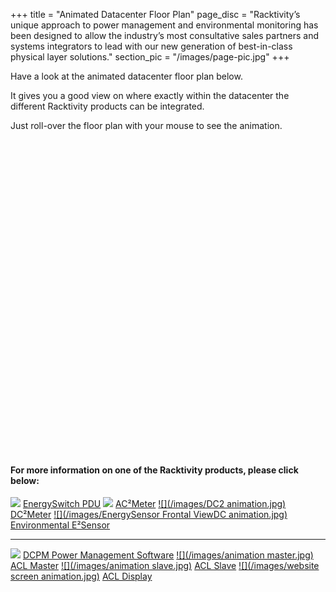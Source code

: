 +++
title = "Animated Datacenter Floor Plan"
page_disc = "Racktivity’s unique approach to power management and environmental monitoring has been designed to allow the industry’s most consultative sales partners and systems integrators to lead with our new generation of best-in-class physical layer solutions."
section_pic = "/images/page-pic.jpg"
+++


Have a look at the animated datacenter floor plan below. 

It gives you a good view on where exactly within the datacenter the different Racktivity products can be integrated.

Just roll-over the floor plan with your mouse to see the animation.


<object id="myFlashContent" height="500" width="950"><param name="movie" value="/flash/Racktivity-datacenter-animation_ACL.swf" />
</object>

#### For more information on one of the Racktivity products, please click below:



[![](/images/0U_HW_C13_controlpanel_animation.jpg)](/products/rack-power-management)
[EnergySwitch PDU](/products/rack-power-management)       [![](/images/dCanimation.jpg)](/products/infrastructure-power-management/ac-power-monitoring-ac2meter)
[AC²Meter](/products/infrastructure-power-management/ac-power-monitoring-ac2meter) [![](/images/DC2 animation.jpg)](/products/infrastructure-power-management/dc-power-monitoring)
[DC²Meter](/products/infrastructure-power-management/dc-power-monitoring) [![](/images/EnergySensor Frontal ViewDC animation.jpg)](/products/e2sensor/e2sensor)
[Environmental E²Sensor](/products/rack-power-management)







 ***********


[![](/images/softwarebox-gauge_animation.jpg)](/products/power-management-software/dcpm)
[DCPM Power Management Software](/products/power-management-software/dcpm)  [![](/images/animation master.jpg)](/products/infrastructure-power-management/acl-master)
[ACL Master](/products/infrastructure-power-management/acl-maste) [![](/images/animation slave.jpg)](/products/infrastructure-power-management/acl-slave)
[ACL Slave](/products/infrastructure-power-management/acl-slave)  [![](/images/website screen animation.jpg)](/products/infrastructure-power-management/acld-display)
[ACL Display](/products/infrastructure-power-management/acld-display) 
